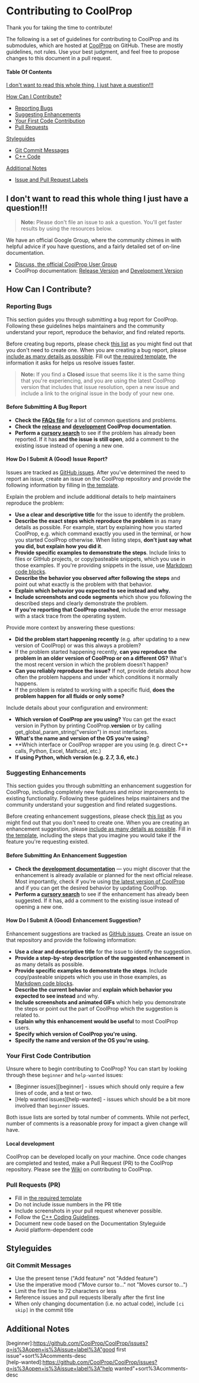 # Contributing to CoolProp

Thank you for taking the time to contribute!

The following is a set of guidelines for contributing to CoolProp and its submodules, which are hosted at [CoolProp](https://github.com/CoolProp) on GitHub. These are mostly guidelines, not rules. Use your best judgment, and feel free to propose changes to this document in a pull request.

#### Table Of Contents

[I don't want to read this whole thing, I just have a question!!!](#i-dont-want-to-read-this-whole-thing-i-just-have-a-question)

[How Can I Contribute?](#how-can-i-contribute)
  * [Reporting Bugs](#reporting-bugs)
  * [Suggesting Enhancements](#suggesting-enhancements)
  * [Your First Code Contribution](#your-first-code-contribution)
  * [Pull Requests](#pull-requests-prs)

[Styleguides](#styleguides)
  * [Git Commit Messages](#git-commit-messages)
  * [C++ Code](#C++-Code-Style-Guidance)

[Additional Notes](#additional-notes)
  * [Issue and Pull Request Labels](#issue-and-pull-request-labels)

## I don't want to read this whole thing I just have a question!!!

> **Note:** Please don't file an issue to ask a question. You'll get faster results by using the resources below.

We have an official Google Group, where the community chimes in with helpful advice if you have questions, and a fairly detailed set of on-line documentation.

* [Discuss, the official CoolProp User Group](https://goo.gl/Pa7FBT)
* CoolProp documentation: [Release Version](http://www.coolprop.org) and [Development Version](http://www.coolprop.org/dev)

## How Can I Contribute?

### Reporting Bugs

This section guides you through submitting a bug report for CoolProp. Following these guidelines helps maintainers and the community understand your report, reproduce the behavior, and find related reports.

Before creating bug reports, please check [this list](#before-submitting-a-bug-report) as you might find out that you don't need to create one. When you are creating a bug report, please [include as many details as possible](#how-do-i-submit-a-good-issue-report). Fill out [the required template](ISSUE_TEMPLATE.md), the information it asks for helps us resolve issues faster.

> **Note:** If you find a **Closed** issue that seems like it is the same thing that you're experiencing, and you are using the latest CoolProp version that includes that issue resolution, open a new issue and include a link to the original issue in the body of your new one.

#### Before Submitting A Bug Report

* **Check the [FAQs file](https://github.com/CoolProp/CoolProp/FAQ.md)** for a list of common questions and problems.
* **Check the [release](http://www.CoolProp.org) and [development](http://www.CoolProp.org) CoolProp documentation**.
* **Perform a [cursory search](https://github.com/search?q=+is%3Aissue+user%3ACoolProp)** to see if the problem has already been reported. If it has **and the issue is still open**, add a comment to the existing issue instead of opening a new one.

#### How Do I Submit A (Good) Issue Report?

Issues are tracked as [GitHub issues](https://guides.github.com/features/issues/). After you've determined the need to report an issue, create an issue on the CoolProp repository and provide the following information by filling in [the template](ISSUE_TEMPLATE.md).

Explain the problem and include additional details to help maintainers reproduce the problem:

* **Use a clear and descriptive title** for the issue to identify the problem.
* **Describe the exact steps which reproduce the problem** in as many details as possible. For example, start by explaining how you started CoolProp, e.g. which command exactly you used in the terminal, or how you started CoolProp otherwise. When listing steps, **don't just say what you did, but explain how you did it**. 
* **Provide specific examples to demonstrate the steps**. Include links to files or GitHub projects, or copy/pasteable snippets, which you use in those examples. If you're providing snippets in the issue, use [Markdown code blocks](https://help.github.com/articles/markdown-basics/#multiple-lines).
* **Describe the behavior you observed after following the steps** and point out what exactly is the problem with that behavior.
* **Explain which behavior you expected to see instead and why.**
* **Include screenshots and code segments** which show you following the described steps and clearly demonstrate the problem. 
* **If you're reporting that CoolProp crashed**, include the error message with a stack trace from the operating system.

Provide more context by answering these questions:

* **Did the problem start happening recently** (e.g. after updating to a new version of CoolProp) or was this always a problem?
* If the problem started happening recently, **can you reproduce the problem in an older version of CoolProp or on a different OS?** What's the most recent version in which the problem doesn't happen? 
* **Can you reliably reproduce the issue?** If not, provide details about how often the problem happens and under which conditions it normally happens.
* If the problem is related to working with a specific fluid, **does the problem happen for all fluids or only some?**

Include details about your configuration and environment:

* **Which version of CoolProp are you using?** You can get the exact version in Python by printing CoolProp.__version__ or by calling get_global_param_string("version") in most interfaces.  
* **What's the name and version of the OS you're using**?  
* **Which interface or CoolProp wrapper are you using (e.g. direct C++ calls, Python, Excel, Mathcad, etc.)  
* **If using Python, which version (e.g. 2.7, 3.6, etc.)**  

### Suggesting Enhancements

This section guides you through submitting an enhancement suggestion for CoolProp, including completely new features and minor improvements to existing functionality. Following these guidelines helps maintainers and the community understand your suggestion and find related suggestions.

Before creating enhancement suggestions, please check [this list](#before-submitting-an-enhancement-suggestion) as you might find out that you don't need to create one. When you are creating an enhancement suggestion, please [include as many details as possible](#how-do-i-submit-a-good-enhancement-suggestion). Fill in [the template](ISSUE_TEMPLATE.md), including the steps that you imagine you would take if the feature you're requesting existed.

#### Before Submitting An Enhancement Suggestion

* **Check the [development documentation](http://www.coolprop.org/dev)** — you might discover that the enhancement is already available or planned for the next official release. Most importantly, check if you're using [the latest version of CoolProp](http://www.coolprop.org/dev/coolprop/changelog.html) and if you can get the desired behavior by updating CoolProp.  
* **Perform a [cursory search](https://github.com/search?q=+is%3Aissue+label%3Awishlist+user%3ACoolProp)** to see if the enhancement has already been suggested. If it has, add a comment to the existing issue instead of opening a new one.

#### How Do I Submit A (Good) Enhancement Suggestion?

Enhancement suggestions are tracked as [GitHub issues](https://guides.github.com/features/issues/). Create an issue on that repository and provide the following information:

* **Use a clear and descriptive title** for the issue to identify the suggestion.
* **Provide a step-by-step description of the suggested enhancement** in as many details as possible.
* **Provide specific examples to demonstrate the steps**. Include copy/pasteable snippets which you use in those examples, as [Markdown code blocks](https://help.github.com/articles/markdown-basics/#multiple-lines).
* **Describe the current behavior** and **explain which behavior you expected to see instead** and why.
* **Include screenshots and animated GIFs** which help you demonstrate the steps or point out the part of CoolProp which the suggestion is related to. 
* **Explain why this enhancement would be useful** to most CoolProp users. 
* **Specify which version of CoolProp you're using.** 
* **Specify the name and version of the OS you're using.**

### Your First Code Contribution

Unsure where to begin contributing to CoolProp? You can start by looking through these `beginner` and `help-wanted` issues:

* [Beginner issues][beginner] - issues which should only require a few lines of code, and a test or two.
* [Help wanted issues][help-wanted] - issues which should be a bit more involved than `beginner` issues.

Both issue lists are sorted by total number of comments. While not perfect, number of comments is a reasonable proxy for impact a given change will have.

#### Local development

CoolProp can be developed locally on your machine.  Once code changes are completed and tested, make a Pull Request (PR) to the CoolProp repository.  Please see the [Wiki](https://github.com/CoolProp/CoolProp/wiki) on contributing to CoolProp.  

### Pull Requests (PR)

* Fill in [the required template](PULL_REQUEST_TEMPLATE.md)
* Do not include issue numbers in the PR title
* Include screenshots in your pull request whenever possible.
* Follow the [C++ Coding Guidelines](https://github.com/CoolProp/CoolProp/wiki/Coding-Guidelines).
* Document new code based on the Documentation Styleguide
* Avoid platform-dependent code 

## Styleguides

### Git Commit Messages

* Use the present tense ("Add feature" not "Added feature")
* Use the imperative mood ("Move cursor to..." not "Moves cursor to...")
* Limit the first line to 72 characters or less
* Reference issues and pull requests liberally after the first line
* When only changing documentation (i.e. no actual code), include `[ci skip]` in the commit title

## Additional Notes

[beginner]:https://github.com/CoolProp/CoolProp/issues?q=is%3Aopen+is%3Aissue+label%3A"good first issue"+sort%3Acomments-desc  
[help-wanted]:https://github.com/CoolProp/CoolProp/issues?q=is%3Aopen+is%3Aissue+label%3A"help wanted"+sort%3Acomments-desc  
